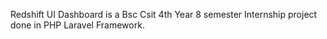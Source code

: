 Redshift UI Dashboard is a Bsc Csit 4th Year 8 semester Internship project done in PHP Laravel Framework.

